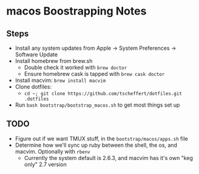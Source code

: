 # macos Boostrapping Notes

## Steps

- Install any system updates from Apple -> System Preferences -> Software Update
- Install homebrew from brew.sh
  - Double check it worked with `brew doctor`
  - Ensure homebrew cask is tapped with `brew cask doctor`
- Install macvim: `brew install macvim`
- Clone dotfiles:
  - `cd ~; git clone https://github.com/tscheffert/dotfiles.git .dotfiles`
- Run `bash bootstrap/bootstrap_macos.sh` to get most things set up

## TODO

- Figure out if we want TMUX stuff, in the `bootstrap/macos/apps.sh` file
- Determine how we'll sync up ruby between the shell, the os, and macvim. Optionally with `rbenv`
  - Currently the system default is 2.6.3, and macvim has it's own "keg only" 2.7 version
